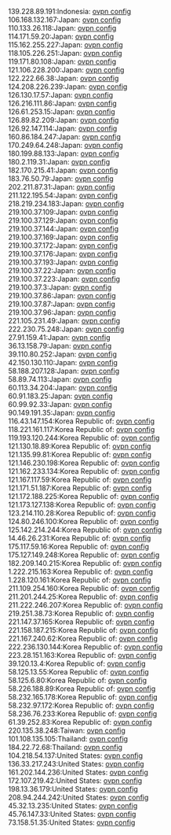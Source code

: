 139.228.89.191:Indonesia: [ovpn config](vpn/139_228_89_191.ovpn)  
106.168.132.167:Japan: [ovpn config](vpn/106_168_132_167.ovpn)  
110.133.26.118:Japan: [ovpn config](vpn/110_133_26_118.ovpn)  
114.171.59.20:Japan: [ovpn config](vpn/114_171_59_20.ovpn)  
115.162.255.227:Japan: [ovpn config](vpn/115_162_255_227.ovpn)  
118.105.226.251:Japan: [ovpn config](vpn/118_105_226_251.ovpn)  
119.171.80.108:Japan: [ovpn config](vpn/119_171_80_108.ovpn)  
121.106.228.200:Japan: [ovpn config](vpn/121_106_228_200.ovpn)  
122.222.66.38:Japan: [ovpn config](vpn/122_222_66_38.ovpn)  
124.208.226.239:Japan: [ovpn config](vpn/124_208_226_239.ovpn)  
126.130.17.57:Japan: [ovpn config](vpn/126_130_17_57.ovpn)  
126.216.111.86:Japan: [ovpn config](vpn/126_216_111_86.ovpn)  
126.61.253.15:Japan: [ovpn config](vpn/126_61_253_15.ovpn)  
126.89.82.209:Japan: [ovpn config](vpn/126_89_82_209.ovpn)  
126.92.147.114:Japan: [ovpn config](vpn/126_92_147_114.ovpn)  
160.86.184.247:Japan: [ovpn config](vpn/160_86_184_247.ovpn)  
170.249.64.248:Japan: [ovpn config](vpn/170_249_64_248.ovpn)  
180.199.88.133:Japan: [ovpn config](vpn/180_199_88_133.ovpn)  
180.2.119.31:Japan: [ovpn config](vpn/180_2_119_31.ovpn)  
182.170.215.41:Japan: [ovpn config](vpn/182_170_215_41.ovpn)  
183.76.50.79:Japan: [ovpn config](vpn/183_76_50_79.ovpn)  
202.211.87.31:Japan: [ovpn config](vpn/202_211_87_31.ovpn)  
211.122.195.54:Japan: [ovpn config](vpn/211_122_195_54.ovpn)  
218.219.234.183:Japan: [ovpn config](vpn/218_219_234_183.ovpn)  
219.100.37.109:Japan: [ovpn config](vpn/219_100_37_109.ovpn)  
219.100.37.129:Japan: [ovpn config](vpn/219_100_37_129.ovpn)  
219.100.37.144:Japan: [ovpn config](vpn/219_100_37_144.ovpn)  
219.100.37.169:Japan: [ovpn config](vpn/219_100_37_169.ovpn)  
219.100.37.172:Japan: [ovpn config](vpn/219_100_37_172.ovpn)  
219.100.37.176:Japan: [ovpn config](vpn/219_100_37_176.ovpn)  
219.100.37.193:Japan: [ovpn config](vpn/219_100_37_193.ovpn)  
219.100.37.22:Japan: [ovpn config](vpn/219_100_37_22.ovpn)  
219.100.37.223:Japan: [ovpn config](vpn/219_100_37_223.ovpn)  
219.100.37.3:Japan: [ovpn config](vpn/219_100_37_3.ovpn)  
219.100.37.86:Japan: [ovpn config](vpn/219_100_37_86.ovpn)  
219.100.37.87:Japan: [ovpn config](vpn/219_100_37_87.ovpn)  
219.100.37.96:Japan: [ovpn config](vpn/219_100_37_96.ovpn)  
221.105.231.49:Japan: [ovpn config](vpn/221_105_231_49.ovpn)  
222.230.75.248:Japan: [ovpn config](vpn/222_230_75_248.ovpn)  
27.91.159.41:Japan: [ovpn config](vpn/27_91_159_41.ovpn)  
36.13.158.79:Japan: [ovpn config](vpn/36_13_158_79.ovpn)  
39.110.80.252:Japan: [ovpn config](vpn/39_110_80_252.ovpn)  
42.150.130.110:Japan: [ovpn config](vpn/42_150_130_110.ovpn)  
58.188.207.128:Japan: [ovpn config](vpn/58_188_207_128.ovpn)  
58.89.74.113:Japan: [ovpn config](vpn/58_89_74_113.ovpn)  
60.113.34.204:Japan: [ovpn config](vpn/60_113_34_204.ovpn)  
60.91.183.25:Japan: [ovpn config](vpn/60_91_183_25.ovpn)  
60.99.92.33:Japan: [ovpn config](vpn/60_99_92_33.ovpn)  
90.149.191.35:Japan: [ovpn config](vpn/90_149_191_35.ovpn)  
116.43.147.154:Korea Republic of: [ovpn config](vpn/116_43_147_154.ovpn)  
118.221.161.117:Korea Republic of: [ovpn config](vpn/118_221_161_117.ovpn)  
119.193.120.244:Korea Republic of: [ovpn config](vpn/119_193_120_244.ovpn)  
121.130.18.89:Korea Republic of: [ovpn config](vpn/121_130_18_89.ovpn)  
121.135.99.81:Korea Republic of: [ovpn config](vpn/121_135_99_81.ovpn)  
121.146.230.198:Korea Republic of: [ovpn config](vpn/121_146_230_198.ovpn)  
121.162.233.134:Korea Republic of: [ovpn config](vpn/121_162_233_134.ovpn)  
121.167.117.59:Korea Republic of: [ovpn config](vpn/121_167_117_59.ovpn)  
121.171.51.187:Korea Republic of: [ovpn config](vpn/121_171_51_187.ovpn)  
121.172.188.225:Korea Republic of: [ovpn config](vpn/121_172_188_225.ovpn)  
121.173.127.138:Korea Republic of: [ovpn config](vpn/121_173_127_138.ovpn)  
123.214.110.28:Korea Republic of: [ovpn config](vpn/123_214_110_28.ovpn)  
124.80.246.100:Korea Republic of: [ovpn config](vpn/124_80_246_100.ovpn)  
125.142.214.244:Korea Republic of: [ovpn config](vpn/125_142_214_244.ovpn)  
14.46.26.231:Korea Republic of: [ovpn config](vpn/14_46_26_231.ovpn)  
175.117.59.16:Korea Republic of: [ovpn config](vpn/175_117_59_16.ovpn)  
175.127.149.248:Korea Republic of: [ovpn config](vpn/175_127_149_248.ovpn)  
182.209.140.215:Korea Republic of: [ovpn config](vpn/182_209_140_215.ovpn)  
1.222.215.163:Korea Republic of: [ovpn config](vpn/1_222_215_163.ovpn)  
1.228.120.161:Korea Republic of: [ovpn config](vpn/1_228_120_161.ovpn)  
211.109.254.160:Korea Republic of: [ovpn config](vpn/211_109_254_160.ovpn)  
211.201.244.25:Korea Republic of: [ovpn config](vpn/211_201_244_25.ovpn)  
211.222.246.207:Korea Republic of: [ovpn config](vpn/211_222_246_207.ovpn)  
219.251.38.73:Korea Republic of: [ovpn config](vpn/219_251_38_73.ovpn)  
221.147.37.165:Korea Republic of: [ovpn config](vpn/221_147_37_165.ovpn)  
221.158.187.215:Korea Republic of: [ovpn config](vpn/221_158_187_215.ovpn)  
221.167.240.62:Korea Republic of: [ovpn config](vpn/221_167_240_62.ovpn)  
222.236.130.144:Korea Republic of: [ovpn config](vpn/222_236_130_144.ovpn)  
223.28.151.163:Korea Republic of: [ovpn config](vpn/223_28_151_163.ovpn)  
39.120.13.4:Korea Republic of: [ovpn config](vpn/39_120_13_4.ovpn)  
58.125.13.55:Korea Republic of: [ovpn config](vpn/58_125_13_55.ovpn)  
58.125.6.80:Korea Republic of: [ovpn config](vpn/58_125_6_80.ovpn)  
58.226.188.89:Korea Republic of: [ovpn config](vpn/58_226_188_89.ovpn)  
58.232.165.178:Korea Republic of: [ovpn config](vpn/58_232_165_178.ovpn)  
58.232.97.172:Korea Republic of: [ovpn config](vpn/58_232_97_172.ovpn)  
58.236.76.233:Korea Republic of: [ovpn config](vpn/58_236_76_233.ovpn)  
61.39.252.83:Korea Republic of: [ovpn config](vpn/61_39_252_83.ovpn)  
220.135.38.248:Taiwan: [ovpn config](vpn/220_135_38_248.ovpn)  
101.108.135.105:Thailand: [ovpn config](vpn/101_108_135_105.ovpn)  
184.22.72.68:Thailand: [ovpn config](vpn/184_22_72_68.ovpn)  
104.218.54.137:United States: [ovpn config](vpn/104_218_54_137.ovpn)  
136.33.217.243:United States: [ovpn config](vpn/136_33_217_243.ovpn)  
161.202.144.236:United States: [ovpn config](vpn/161_202_144_236.ovpn)  
172.107.219.42:United States: [ovpn config](vpn/172_107_219_42.ovpn)  
198.13.36.179:United States: [ovpn config](vpn/198_13_36_179.ovpn)  
208.94.244.242:United States: [ovpn config](vpn/208_94_244_242.ovpn)  
45.32.13.235:United States: [ovpn config](vpn/45_32_13_235.ovpn)  
45.76.147.33:United States: [ovpn config](vpn/45_76_147_33.ovpn)  
73.158.51.35:United States: [ovpn config](vpn/73_158_51_35.ovpn)  
